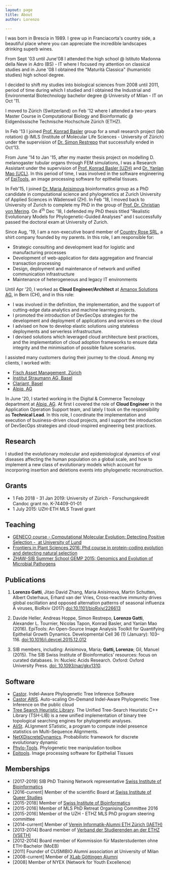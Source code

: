 ```yaml
---
layout: page
title: About
author: Lorenzo

---
```


I was born in Brescia in 1989. I grew up in Franciacorta's country side, a beautiful place where you can appreciate the incredible landscapes drinking superb wines.

From Sept '03 until June'08 I attended the high school @ Istituto Madonna della Neve in Adro (BS) - IT where I focused my attention on classical studies and in June '08 I obtained the "Maturità Classica" (humanistic studies) high school degree.

I decided to shift my studies into biological sciences from 2008 until 2011, period of time during which I studied and I obtained the Industrial and Environmental Biotechnology bachelor degree @ University of Milan - IT on Oct '11.

I moved to Zürich (Switzerland) on Feb '12 where I attended a two-years Master Course in Computational Biology and Bioinformatic @ Eidgenössische Technische Hochschule Zürich (ETHZ).

In Feb '13 I joined [Prof. Konrad Basler](http://www.imls.uzh.ch/en/research/basler.html) group for a small research project (lab rotation) @ IMLS (Institute of Molecular Life Sciences - University of Zürich) under the supervision of [Dr. Simon Restrepo](http://bioimaging.usc.edu/index.html) that successfully ended in Oct'13.

From June '14 to Jan '15, after my master thesis project on modelling D. melanogaster tubular organs through FEM simulations, I was a Research Assistant under the supervision of [Prof. Konrad Basler (UZH)](http://www.imls.uzh.ch/en/research/basler.html) and [Dr. Yanlan Mao (UCL)](http://www.ucl.ac.uk/lmcb/users/yanlan-mao). In this period of time, I was involved in the software engineering of [EpiTools](http://imls-bg-arthemis.uzh.ch/epitools-wiki/site/home/), an image processing software for epithelial tissues.

In Feb'15, I joined [Dr. Maria Anisimova](https://www.zhaw.ch/en/about-us/person/anis/) bioinformatics group as a PhD candidate in computational science and phylogenetics at Zurich University of Applied Sciences in Wädenswil (ZH). In Feb '18, I moved back to University of Zurich to complete my PhD in the group of [Prof. Dr. Christian von Mering](http://www.imls.uzh.ch/en/research/vonmering.html). On 4<sup>th</sup> Dec '18, I defended my PhD thesis titled "Realistic Evolutionary Models for Phylogenetic-Guided Analyses" and I successfully passed the doctoral exam at University of Zurich.

Since Aug, '19, I am a non-executive board member of [Country Rose SRL](https://navacamicie.com), a shirt company founded by my parents. In this role, I am responsible for:
- Strategic consulting and development lead for logistic and manufacturing processes
- Development of web-application for data aggregation and financial transaction processing
- Design, deployment and maintenance of network and unified communication infrastructure
- Maintenance of heterogeneous and legacy IT environments

Until Apr '20, I worked as <strong>Cloud Engineer/Architect</strong> at [Amanox Solutions AG](http://www.amanox.ch), in Bern (CH), and in this role:
- I was involved in the definition, the implementation, and the support of cutting-edge data analytics and machine learning projects.
- I promoted the introduction of DevSecOps strategies for the development and deployment of applications and services on the cloud
- I advised on how to develop elastic solutions using stateless deployments and serverless infrastructure.
- I devised solutions which leveraged cloud architecture best practices, and the implementation of cloud adoption frameworks to ensure data integrity and the minimisation of possible failure scenarios.

I assisted many customers during their journey to the cloud. Among my clients, I worked with:
- [Fisch Asset Management, Zürich](https://www.fam.ch/)
- [Institut Straumann AG, Basel](https://www.straumann.com/)
- [Clariant, Basel](https://www.clariant.com/)
- [Alpiq, AG](https://www.alpiq.com/)

In June '20, I started working in the Digital & Commerce Tecnology department at [Alpiq, AG](https://www.alpiq.com/). At first I covered the role of <strong>Cloud Engineer</strong> in the Application Operation Support team, and lately I took on the responsibility as <strong>Technical Lead</strong>. In this role, I coordinate the implementation and execution of business-driven cloud projects, and I support the introduction of DevSecOps strategies and cloud-inspired engineering best practices.

## Research

I studied the evolutionary molecular and epidemiological dynamics of viral diseases affecting the human population on a global scale, and how to implement a new class of evolutionary models which account for incorporing insertion and deletions events into phylogenetic reconstruction.

## Grants

- 1 Feb 2018 - 31 Jan 2019: University of Zürich - Forschungskredit Candoc grant no. K-74409-01-01
- 1 July 2015: UZH-ETH MLS Travel grant

## Teaching
- [GENECO course - Computational Molecular Evolution: Detecting Positive Selection -  at University of Lund](http://lorenzogatti.me/2017-ACGT-Tutorials/)
- [Frontiers in Plant Sciences 2016: Phd course in protein-coding evolution and detecting natural selection](http://gattil.github.io/2016_FiPS_Tutorials)
- [ZHAW-SIB Summer School GEMP 2015: Genomics and Evolution of Microbial Pathogens](http://gemp2015.lifeinnumbers.ch/program/)

## Publications
1.  **Lorenzo Gatti**, Jitao David Zhang, Maria Anisimova, Martin Schutten, Albert Osterhaus, Erhard van der Vries,  Cross-reactive immunity drives global oscillation and opposed alternation patterns of seasonal influenza A viruses, BioRxiv (2017) [doi:10.1101/bioRxiv/226613](https://doi.org/10.1101/226613)

1. Davide Heller, Andreas Hoppe, Simon Restrepo, **Lorenzo Gatti**, Alexander L. Tournier, Nicolas Tapon, Konrad Basler, and Yanlan Mao (2016). EpiTools: An Open-Source Image Analysis Toolkit for Quantifying Epithelial Growth Dynamics. Developmental Cell 36 (1) (January): 103–116. [doi:10.1016/j.devcel.2015.12.012](http://dx.doi.org/10.1016/j.devcel.2015.12.012)

2. SIB members, including: Anisimova, Maria; **Gatti, Lorenzo**; Gil, Manuel (2015). The SIB Swiss Institute of Bioinformatics’ resources: focus on curated databases. In: Nucleic Acids Research. Oxford: Oxford University Press.
[doi: 10.1093/nar/gkv1310](http://nar.oxfordjournals.org/content/early/2015/11/27/nar.gkv1310.abstract).

## Software

- [Castor](https://bitbucket.org/lorenzogatti89/castor). Indel-Aware Phylogenetic Tree Inference Software
- [Castor AWS](https://bitbucket.org/lorenzogatti89/castor-aws). Auto-scaling On-Demand Indel-Aware Phylogenetic Tree Inference on the public cloud
- [Tree Search Heuristic Library](https://bitbucket.org/lorenzogatti89/tshlib). The Unified Tree-Search Heuristic C++ Library (TSH-LIB) is a new unified implementation of binary tree topological searching engines for phylogenetic analyses.
- [AliSt](https://bitbucket.org/lorenzogatti89/alist/src/master/). ALIgnment STatistic, a program to compute indel presence statistics on Multi-Sequence Alignments.
- [NetXDiscreteDynamics](https://github.com/gattil/netxDiscreteDynamics). Probabilistic framework for discrete evolutionary dynamic
- [Phylo-Tools](https://github.com/gattil/phylo-tools). Phylogenetic tree manipulation toolbox
- [Epitools](http://imls-bg-arthemis.uzh.ch/epitools-wiki/site/home/). Image processing software for Epithelial Tissues


## Memberships
- [2017-2019] SIB PhD Training Network representative [Swiss Institute of Bioinformatics](http://sib.swiss)
- [2016-current] Member of the scientific Board at [Swiss Institute of Queer Studies](http://queerstudies.ch)
- [2015-2018] Member of [Swiss Institute of Bioinformatics](http://sib.swiss)
- [2015-2016] Member of MLS PhD Retreat Organising Committee 2016
- [2015-2016] Member of the UZH - ETHZ MLS PhD program steering committee
- [2014-current] Member of [Verein Informatik-Alumni ETH Zürich (IAETH)](https://www.iaeth.ch/)
- [2013-2014] Board member of [Verband der Studierenden an der ETHZ (VSETH)](https://www.vseth.ethz.ch/)
- [2012-2014] Board member of Kommission für Masterstudenten ohne ETH-Bachelor (MoEB)
- [2011] Founder of CUSMIBIO Alumni association at University of Milan
- [2008-current] Member of [XLab Göttingen Alumni](http://www.xlab-goettingen.de/)
- [2008] Member of NYEX (Network for Youth Excellence)
